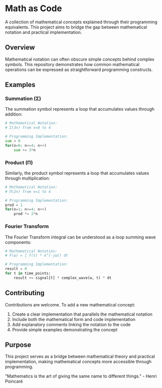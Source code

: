 
# Math as Code

A collection of mathematical concepts explained through their programming equivalents. This project aims to bridge the gap between mathematical notation and practical implementation.

## Overview

Mathematical notation can often obscure simple concepts behind complex symbols. This repository demonstrates how common mathematical operations can be expressed as straightforward programming constructs.

## Examples

### Summation (Σ)
The summation symbol represents a loop that accumulates values through addition:
```python
# Mathematical Notation:
# Σ(3n) from n=0 to 4

# Programming Implementation:
sum = 0
for(n=0; n<=4; n++) 
    sum += 3*n
```

### Product (Π)
Similarly, the product symbol represents a loop that accumulates values through multiplication:
```python
# Mathematical Notation:
# Π(2n) from n=1 to 4

# Programming Implementation:
prod = 1
for(n=1; n<=4; n++)
    prod *= 2*n
```

### Fourier Transform
The Fourier Transform integral can be understood as a loop summing wave components:
```python
# Mathematical Notation:
# F(ω) = ∫ f(t) * e^(-jωt) dt

# Programming Implementation:
result = 0
for t in time_points:
    result += signal[t] * complex_wave(w, t) * dt
```


## Contributing

Contributions are welcome. To add a new mathematical concept:

1. Create a clear implementation that parallels the mathematical notation
2. Include both the mathematical form and code implementation
3. Add explanatory comments linking the notation to the code
4. Provide simple examples demonstrating the concept

## Purpose

This project serves as a bridge between mathematical theory and practical implementation, making mathematical concepts more accessible through programming.


"Mathematics is the art of giving the same name to different things." - Henri Poincaré
